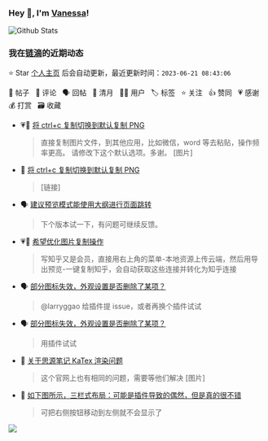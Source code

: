 ### Hey 👋, I'm [Vanessa](http://vanessa.b3log.org/)!

![Github Stats](https://github-readme-stats.vercel.app/api?username=Vanessa219&show_icons=true)

<!--events start -->

### 我在[链滴](https://ld246.com)的近期动态

⭐️ Star [个人主页](https://github.com/Vanessa219/Vanessa219) 后会自动更新，最近更新时间：`2023-06-21 08:43:06`

📝 帖子 &nbsp; 💬 评论 &nbsp; 🗣 回帖 &nbsp; 🌙 清月 &nbsp; 👨‍💻 用户 &nbsp; 🏷️ 标签 &nbsp; ⭐️ 关注 &nbsp; 👍 赞同 &nbsp; 💗 感谢 &nbsp; 💰 打赏 &nbsp; 🗃 收藏

* 💗📝 [将 ctrl+c 复制切换到默认复制 PNG](https://ld246.com/article/1666151173328)

  > 直接复制图片文件，到其他应用，比如微信，word 等去粘贴，操作频率更高。 请修改下这个默认选项。多谢。 [图片]
* 💬 [将 ctrl+c 复制切换到默认复制 PNG](https://ld246.com/article/1666151173328/comment/1687102267163#comments)

  > [链接]
* 🗣 [建议预览模式能使用大纲进行页面跳转](https://ld246.com/article/1685417895474/comment/1686902627747#comments)

  > 下个版本试一下，有问题可继续反馈。
* 💗💬 [希望优化图片复制操作](https://ld246.com/article/1614511486042/comment/1686919927623#comments)

  > 写知乎又是会员，直接用右上角的菜单-本地资源上传云端，然后用导出预览-一键复制知乎，会自动获取这些连接并转化为知乎连接
* 🗣 [部分图标失效，外观设置是否删除了某项？](https://ld246.com/article/1686035012818/comment/1686632129829#comments)

  > @larryggao 给插件提 issue，或者再换个插件试试
* 🗣 [部分图标失效，外观设置是否删除了某项？](https://ld246.com/article/1686035012818/comment/1686632129829#comments)

  > 用插件试试
* 💬 [关于思源笔记 KaTex 渲染问题](https://ld246.com/article/1686820148408/comment/1686828629952#comments)

  > 这个官网上也有相同的问题，需要等他们解决 [图片]
* 💬 [如下图所示，三栏式布局：可能是插件导致的偶然，但是真的很不错](https://ld246.com/article/1686486119758/comment/1686497480742#comments)

  > 可把右侧按钮移动到左侧就不会显示了


<!--events end -->

<a title="Hits" target="_blank" href="https://github.com/Vanessa219/Vanessa219"><img src="https://hits.b3log.org/Vanessa219/Vanessa219.svg"></a>
